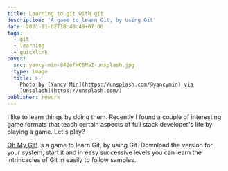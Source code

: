```yaml
---
title: Learning to git with git
description: 'A game to learn Git, by using Git'
date: 2021-11-02T18:48:49+07:00
tags:
  - git
  - learning
  - quicklink
cover:
  src: yancy-min-842ofHC6MaI-unsplash.jpg
  type: image
  title: >-
    Photo by [Yancy Min](https://unsplash.com/@yancymin) via
    [Unsplash](https://unsplash.com/)
publisher: rework
---
```


I like to learn things by doing them. Recently I found a couple of interesting game formats that teach certain aspects of full stack developer's life by playing a game. Let's play?

[Oh My Git!](https://github.com/git-learning-game/oh-my-git) is a game to learn Git, by using Git. Download the version for your system, start it and in easy successive levels you can learn the intrincacies of Git in easily to follow samples.
